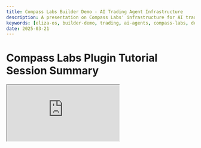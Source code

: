 ```yaml
---
title: Compass Labs Builder Demo - AI Trading Agent Infrastructure
description: A presentation on Compass Labs' infrastructure for AI trading agents, showcasing their platform for automated trading and market analysis.
keywords: [eliza-os, builder-demo, trading, ai-agents, compass-labs, defi]
date: 2025-03-21
---
```


# Compass Labs Plugin Tutorial Session Summary

<div className="responsive-iframe">
  <iframe
    src="https://www.youtube.com/embed/-JpiqOyicQo"
    title="YouTube video player"
    allow="accelerometer; autoplay; clipboard-write; encrypted-media; gyroscope; picture-in-picture"
    allowFullScreen
  />
</div>

- Date: 2025-03-21
- YouTube Link: https://www.youtube.com/watch?v=-JpiqOyicQo

## Introduction [0:00-4:30]

- Tutorial session featuring Eidar, founding engineer of Compass Labs
- The plugin enables direct execution into DeFi platforms through Eliza Labs

## Compass Labs Overview [4:30-8:30]

- **Problem Addressed**: DeFi complexity, especially for non-crypto users
- **Goal**: Abstract away technical complexities like Solidity knowledge
- **Main Products**:
  1. Backtesting tool (supports Uniswap, Aave, GMX)
  2. Compass API for direct execution in DeFi

## Technical Capabilities [8:30-13:30]

- **Supported Blockchains**: Ethereum, Arbitrum, and Base
- **Supported Protocols**: Uniswap, Aave, and Aerodrome
- **API Types**:
  1. Read endpoints: For querying off-chain data
  2. Transaction endpoints: Provide unsigned transactions for user actions

## Live Demo [13:30-27:00]

- Eidar demonstrates the plugin using a Telegram client interface
- Key actions demonstrated:
  - **[16:45]** Fetching Aave positions (~$48 worth of crypto)
  - **[20:30]** Executing Aave withdrawal
  - **[22:30]** Checking USDC balance (48.6 USDC)
  - **[23:00]** Swapping USDC to ARP
  - **[24:30]** Setting allowance for using ARP
  - **[26:00]** Supplying ARP to Aave (~$60 worth)
  - **[27:00]** Borrowing $20 USDC against the supplied ARP

## Safety and Operation [27:00-29:20]

- Plugin uses ZotModels to validate information
- If insufficient context is provided, the agent asks clarifying questions
- Currently working on additional validation mechanisms for correctness

## Conclusion [29:20-30:20]

- Execution from agents represents the next step in the AI-crypto integration
- Links to the plugin and Compass Labs information available in the description

The demo effectively showcased how the plugin allows for direct DeFi interactions through a conversational interface, eliminating the need for users to understand the underlying technical complexities.
